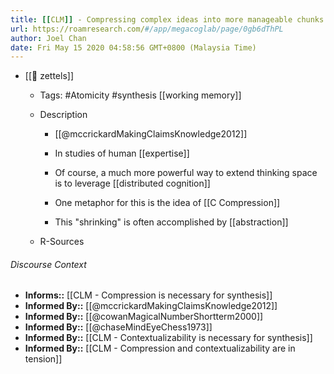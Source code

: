 ```yaml
---
title: [[CLM]] - Compressing complex ideas into more manageable chunks facilitates more complex thought
url: https://roamresearch.com/#/app/megacoglab/page/0gb6dThPL
author: Joel Chan
date: Fri May 15 2020 04:58:56 GMT+0800 (Malaysia Time)
---
```


- [[🌲 zettels]]

    - Tags: #Atomicity #synthesis [[working memory]]

    - Description

        - [[@mccrickardMakingClaimsKnowledge2012]]

        - In studies of human [[expertise]]

        - Of course, a much more powerful way to extend thinking space is to leverage [[distributed cognition]]

        - One metaphor for this is the idea of [[C Compression]]

        - This "shrinking" is often accomplished by [[abstraction]]

    - R-Sources

###### Discourse Context

- **Informs::** [[CLM - Compression is necessary for synthesis]]
- **Informed By::** [[@mccrickardMakingClaimsKnowledge2012]]
- **Informed By::** [[@cowanMagicalNumberShortterm2000]]
- **Informed By::** [[@chaseMindEyeChess1973]]
- **Informed By::** [[CLM - Contextualizability is necessary for synthesis]]
- **Informed By::** [[CLM - Compression and contextualizability are in tension]]
